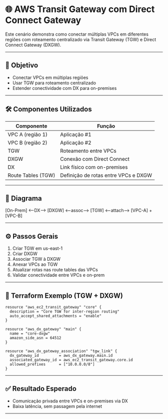# 🌐 AWS Transit Gateway com Direct Connect Gateway

Este cenário demonstra como conectar múltiplas VPCs em diferentes regiões com roteamento centralizado via Transit Gateway (TGW) e Direct Connect Gateway (DXGW).

---

## 🎯 Objetivo

- Conectar VPCs em múltiplas regiões
- Usar TGW para roteamento centralizado
- Estender conectividade com DX para on-premises

---

## 🛠️ Componentes Utilizados

| Componente          | Função                                          |
|---------------------|-------------------------------------------------|
| VPC A (região 1)    | Aplicação #1                                    |
| VPC B (região 2)    | Aplicação #2                                    |
| TGW                 | Roteamento entre VPCs                           |
| DXGW                | Conexão com Direct Connect                      |
| DX                  | Link físico com on-premises                     |
| Route Tables (TGW)  | Definição de rotas entre VPCs e DXGW            |

---

## 🧭 Diagrama

[On-Prem] <--DX--> [DXGW] <--assoc--> [TGW] <--attach--> [VPC-A] + [VPC-B]

---

## ⚙️ Passos Gerais

1. Criar TGW em us-east-1
2. Criar DXGW
3. Associar TGW à DXGW
4. Anexar VPCs ao TGW
5. Atualizar rotas nas route tables das VPCs
6. Validar conectividade entre VPCs e on-prem

---

## 🧾 Terraform Exemplo (TGW + DXGW)

```hcl
resource "aws_ec2_transit_gateway" "core" {
  description = "Core TGW for inter-region routing"
  auto_accept_shared_attachments = "enable"
}

resource "aws_dx_gateway" "main" {
  name = "core-dxgw"
  amazon_side_asn = 64512
}

resource "aws_dx_gateway_association" "tgw_link" {
  dx_gateway_id         = aws_dx_gateway.main.id
  associated_gateway_id = aws_ec2_transit_gateway.core.id
  allowed_prefixes      = ["10.0.0.0/8"]
}
```

---

## ✅ Resultado Esperado

- Comunicação privada entre VPCs e on-premises via DX
- Baixa latência, sem passagem pela internet

---

